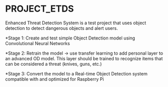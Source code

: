 # PROJECT_ETDS
Enhanced Threat Detection System is a test project that uses object detection to detect dangerous objects and alert users.

*Stage 1: Create and test simple Object Detection model using Convolutional Neural Networks

*Stage 2: Retrain the model -> use transfer learning to add personal layer to an advanced OD model.
This layer should be trained to recognize items that can be considered a threat (knives, guns, etc.)

*Stage 3: Convert the model to a Real-time Object Detection system compatible with and optimized for Raspberry Pi

